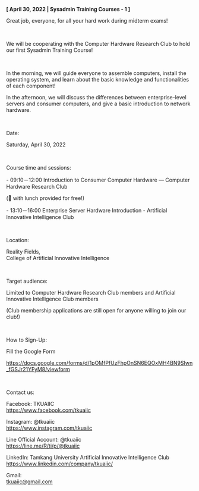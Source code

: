 **[ April 30, 2022 | Sysadmin Training Courses - 1 ]**

Great job, everyone, for all your hard work during midterm exams!

&nbsp;

We will be cooperating with the Computer Hardware Research Club to hold our first Sysadmin Training Course!

&nbsp;

In the morning, we will guide everyone to assemble computers, install the operating system, and learn about the basic knowledge and functionalities of each component!

In the afternoon, we will discuss the differences between enterprise-level servers and consumer computers, and give a basic introduction to network hardware.

&nbsp;

Date:

Saturday, April 30, 2022

&nbsp;

Course time and sessions:

\- 09:10－12:00 Introduction to Consumer Computer Hardware — Computer Hardware Research Club

(🍱 with lunch provided for free!)

\- 13:10－16:00 Enterprise Server Hardware Introduction - Artificial Innovative Intelligence Club

&nbsp;

Location:

Reality Fields, <br />College of Artificial Innovative Intelligence

&nbsp;

Target audience:

Limited to Computer Hardware Research Club members and Artificial Innovative Intelligence Club members

(Club membership applications are still open for anyone willing to join our club!)

&nbsp;

How to Sign-Up:

Fill the Google Form

https://docs.google.com/forms/d/1pOMfPfUzFhpOnSN6EQOxMH4BN9SIwn_fGSJr21YFyM8/viewform

&nbsp;

Contact us:

Facebook: TKUAIIC <br />https://www.facebook.com/tkuaiic

Instagram: @tkuaiic <br />https://www.instagram.com/tkuaiic

Line Official Account: @tkuaiic <br />https://line.me/R/ti/p/@tkuaiic

LinkedIn: Tamkang University Artificial Innovative Intelligence Club <br />https://www.linkedin.com/company/tkuaiic/

Gmail: <br />tkuaiic@gmail.com
